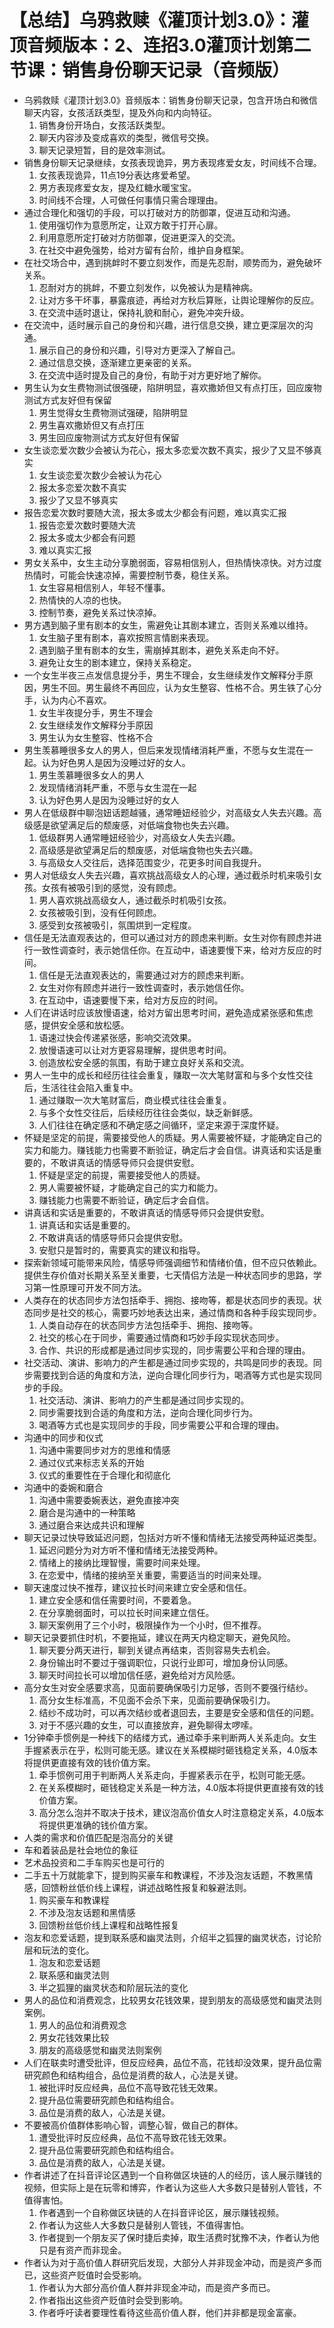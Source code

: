 # 【总结】乌鸦救赎《灌顶计划3.0》：灌顶音频版本：2、连招3.0灌顶计划第二节课：销售身份聊天记录（音频版）

-   乌鸦救赎《灌顶计划3.0》音频版本：销售身份聊天记录，包含开场白和微信聊天内容，女孩活跃类型，提及外向和内向特征。
    1.  销售身份开场白，女孩活跃类型。
    2.  聊天内容涉及变成喜欢的类型，微信号交换。
    3.  聊天记录短暂，目的是效率测试。
-   销售身份聊天记录继续，女孩表现诡异，男方表现疼爱女友，时间线不合理。
    1.  女孩表现诡异，11点19分表达疼爱希望。
    2.  男方表现疼爱女友，提及红糖水暖宝宝。
    3.  时间线不合理，人可做任何事情只需合理理由。
-   通过合理化和强切的手段，可以打破对方的防御罩，促进互动和沟通。
    1.  使用强切作为意愿所定，让双方敢于打开心扉。
    2.  利用意愿所定打破对方防御罩，促进更深入的交流。
    3.  在社交中避免强势，给对方留有台阶，维护自身框架。
-   在社交场合中，遇到挑衅时不要立刻发作，而是先忍耐，顺势而为，避免破坏关系。
    1.  忍耐对方的挑衅，不要立刻发作，以免被认为是精神病。
    2.  让对方多干坏事，暴露痕迹，再给对方秋后算账，让舆论理解你的反应。
    3.  在交流中适时退让，保持礼貌和耐心，避免冲突升级。
-   在交流中，适时展示自己的身份和兴趣，进行信息交换，建立更深层次的沟通。
    1.  展示自己的身份和兴趣，引导对方更深入了解自己。
    2.  通过信息交换，逐渐建立更亲密的关系。
    3.  在交流中适时提及自己的身份，有助于对方更好地了解你。
-   男生认为女生费物测试很强硬，陷阱明显，喜欢撒娇但又有点打压，回应废物测试方式友好但有保留
    1.  男生觉得女生费物测试强硬，陷阱明显
    2.  男生喜欢撒娇但又有点打压
    3.  男生回应废物测试方式友好但有保留
-   女生谈恋爱次数少会被认为花心，报太多恋爱次数不真实，报少了又显不够真实
    1.  女生谈恋爱次数少会被认为花心
    2.  报太多恋爱次数不真实
    3.  报少了又显不够真实
-   报告恋爱次数时要随大流，报太多或太少都会有问题，难以真实汇报
    1.  报告恋爱次数时要随大流
    2.  报太多或太少都会有问题
    3.  难以真实汇报
-   男女关系中，女生主动分享脆弱面，容易相信别人，但热情快凉快。对方过度热情时，可能会快速凉掉，需要控制节奏，稳住关系。
    1.  女生容易相信别人，年轻不懂事。
    2.  热情快的人凉的也快。
    3.  控制节奏，避免关系过快凉掉。
-   男方遇到脑子里有剧本的女生，需避免让其剧本建立，否则关系难以维持。
    1.  女生脑子里有剧本，喜欢按照言情剧来表现。
    2.  遇到脑子里有剧本的女生，需崩掉其剧本，避免关系走向不好。
    3.  避免让女生的剧本建立，保持关系稳定。
-   一个女生半夜三点发信息提分手，男生不理会，女生继续发作文解释分手原因，男生不回。男生最终不再回应，认为女生整容、性格不合。男生铁了心分手，认为内心不喜欢。
    1.  女生半夜提分手，男生不理会
    2.  女生继续发作文解释分手原因
    3.  男生认为女生整容、性格不合
-   男生羡慕睡很多女人的男人，但后来发现情绪消耗严重，不愿与女生混在一起。认为好色男人是因为没睡过好的女人。
    1.  男生羡慕睡很多女人的男人
    2.  发现情绪消耗严重，不愿与女生混在一起
    3.  认为好色男人是因为没睡过好的女人
-   男人在低级群中聊泡妞话题越骚，通常睡妞经验少，对高级女人失去兴趣。高级感是欲望满足后的颓废感，对低端食物也失去兴趣。
    1.  低级群男人通常睡妞经验少，对高级女人失去兴趣。
    2.  高级感是欲望满足后的颓废感，对低端食物也失去兴趣。
    3.  与高级女人交往后，选择范围变少，花更多时间自我提升。
-   男人对低级女人失去兴趣，喜欢挑战高级女人的心理，通过截杀时机来吸引女孩。女孩有被吸引到的感觉，没有顾虑。
    1.  男人喜欢挑战高级女人，通过截杀时机吸引女孩。
    2.  女孩被吸引到，没有任何顾虑。
    3.  感受到女孩被吸引，氛围烘到一定程度。
-   信任是无法直观表达的，但可以通过对方的顾虑来判断。女生对你有顾虑并进行一致性调查时，表示她信任你。在互动中，语速要慢下来，给对方反应的时间。
    1.  信任是无法直观表达的，需要通过对方的顾虑来判断。
    2.  女生对你有顾虑并进行一致性调查时，表示她信任你。
    3.  在互动中，语速要慢下来，给对方反应的时间。
-   人们在讲话时应该放慢语速，给对方留出思考时间，避免造成紧张感和焦虑感，提供安全感和放松感。
    1.  语速过快会传递紧张感，影响交流效果。
    2.  放慢语速可以让对方更容易理解，提供思考时间。
    3.  创造放松安全感的氛围，有助于建立良好关系和交流。
-   男人一生中的成长和经历往往会重复，赚取一次大笔财富和与多个女性交往后，生活往往会陷入重复中。
    1.  通过赚取一次大笔财富后，商业模式往往会重复。
    2.  与多个女性交往后，后续经历往往会类似，缺乏新鲜感。
    3.  人们往往在确定感和不确定感之间循环，坚定来源于深度怀疑。
-   怀疑是坚定的前提，需要接受他人的质疑。男人需要被怀疑，才能确定自己的实力和能力。赚钱能力也需要不断验证，确定后才会自信。讲真话和实话是重要的，不敢讲真话的情感导师只会提供安慰。
    1.  怀疑是坚定的前提，需要接受他人的质疑。
    2.  男人需要被怀疑，才能确定自己的实力和能力。
    3.  赚钱能力也需要不断验证，确定后才会自信。
-   讲真话和实话是重要的，不敢讲真话的情感导师只会提供安慰。
    1.  讲真话和实话是重要的。
    2.  不敢讲真话的情感导师只会提供安慰。
    3.  安慰只是暂时的，需要真实的建议和指导。
-   探索新领域可能带来风险，情感导师强调细节和情绪价值，但不应只依赖此。提供生存价值对长期关系至关重要，七天情侣方法是一种状态同步的思路，学习第一性原理可开发不同方法。
-   人类存在的状态同步方法包括牵手、拥抱、接吻等，都是状态同步的表现。状态同步是社交的核心，需要巧妙地表达出来，通过情商和各种手段实现同步。
    1.  人类自动存在的状态同步方法包括牵手、拥抱、接吻等。
    2.  社交的核心在于同步，需要通过情商和巧妙手段实现状态同步。
    3.  合作、共识的形成都是通过同步实现的，同步需要公平和合理的理由。
-   社交活动、演讲、影响力的产生都是通过同步实现的，共鸣是同步的表现。同步需要找到合适的角度和方法，逆向合理化同步行为，喝酒等方式也是实现同步的手段。
    1.  社交活动、演讲、影响力的产生都是通过同步实现的。
    2.  同步需要找到合适的角度和方法，逆向合理化同步行为。
    3.  喝酒等方式也是实现同步的手段，同步需要公平和合理的理由。
-   沟通中的同步和仪式
    1.  沟通中需要同步对方的思维和情感
    2.  通过仪式来标志关系的开始
    3.  仪式的重要性在于合理化和彻底化
-   沟通中的委婉和磨合
    1.  沟通中需要委婉表达，避免直接冲突
    2.  磨合是沟通中的一种策略
    3.  通过磨合来达成共识和理解
-   聊天记录过快导致延迟问题，包括对方听不懂和情绪无法接受两种延迟类型。
    1.  延迟问题分为对方听不懂和情绪无法接受两种。
    2.  情绪上的接纳比理智慢，需要时间来处理。
    3.  在恋爱中，情绪的接纳至关重要，需要适当的时间来处理。
-   聊天速度过快不推荐，建议拉长时间来建立安全感和信任。
    1.  建立安全感和信任需要时间，不要着急。
    2.  在分享脆弱面时，可以拉长时间来建立信任。
    3.  聊天案例用了三个小时，极限操作为一个小时，但不推荐。
-   聊天记录要抓住时机，不要拖延，建议在两天内稳定聊天，避免风险。
    1.  聊天要分两天进行，聊到关键点再结束，否则容易失去机会。
    2.  身份输出时不要过于强调职位，只说行业即可，增加身份认同感。
    3.  聊天时间拉长可以增加信任感，避免给对方风险感。
-   高分女生对安全感要求高，见面前要确保吸引力足够，否则不要强行结纱。
    1.  高分女生标准高，不见面不会杀下来，见面前要确保吸引力。
    2.  结纱不成功时，可以再次结纱或者退回去，主要是安全感和信任的问题。
    3.  对于不感兴趣的女生，可以直接放弃，避免聊得太啰嗦。
-   1分钟牵手惯例是一种线下的结缕方式，通过牵手来判断两人关系走向。女生手握紧表示在乎，松则可能无感。建议在关系模糊时砸钱稳定关系，4.0版本将提供更直接有效的钱价值方案。
    1.  牵手惯例可用于判断两人关系走向，手握紧表示在乎，松则可能无感。
    2.  在关系模糊时，砸钱稳定关系是一种方法，4.0版本将提供更直接有效的钱价值方案。
    3.  高分怎么泡并不取决于技术，建议泡高价值女人时注意稳定关系，4.0版本将提供更准确的钱价值方案。
-   人类的需求和价值匹配是泡高分的关键
-   车和着装品是社会地位的象征
-   艺术品投资和二手车购买也是可行的
-   二手五十万就能拿下，提到购买豪车和教课程，不涉及泡友话题，不教黑情感，回馈粉丝低价线上课程，讲述战略性报复和躲避法则。
    1.  购买豪车和教课程
    2.  不涉及泡友话题和黑情感
    3.  回馈粉丝低价线上课程和战略性报复
-   泡友和恋爱话题，提到联系感和幽灵法则，介绍半之狐狸的幽灵状态，讨论阶层和玩法的变化。
    1.  泡友和恋爱话题
    2.  联系感和幽灵法则
    3.  半之狐狸的幽灵状态和阶层玩法的变化
-   男人的品位和消费观念，比较男女花钱效果，提到朋友的高级感觉和幽灵法则案例。
    1.  男人的品位和消费观念
    2.  男女花钱效果比较
    3.  朋友的高级感觉和幽灵法则案例
-   人们在联卖时遭受批评，但反应经典，品位不高，花钱却没效果，提升品位需研究颜色和结构组合，品位是消费的敌人，心法是关键。
    1.  被批评时反应经典，品位不高导致花钱无效果。
    2.  提升品位需要研究颜色和结构组合。
    3.  品位是消费的敌人，心法是关键。
-   不要被高价值群体影响心智，调整心智，做自己的群体。
    1.  遭受批评时反应经典，品位不高导致花钱无效果。
    2.  提升品位需要研究颜色和结构组合。
    3.  品位是消费的敌人，心法是关键。
-   作者讲述了在抖音评论区遇到一个自称做区块链的人的经历，该人展示赚钱的视频，但实际上是在玩零和博弈，作者认为这些人大多数只是替别人管钱，不值得害怕。
    1.  作者遇到一个自称做区块链的人在抖音评论区，展示赚钱视频。
    2.  作者认为这些人大多数只是替别人管钱，不值得害怕。
    3.  作者提到一个朋友买了保时捷后卖掉，取生活费时犹豫不决，作者认为他只是有资产而非现金。
-   作者认为对于高价值人群研究后发现，大部分人并非现金冲动，而是资产多而已，这些资产贬值时会受影响。
    1.  作者认为大部分高价值人群并非现金冲动，而是资产多而已。
    2.  作者指出这些资产贬值时会受到影响。
    3.  作者呼吁读者要理性看待这些高价值人群，他们并非都是现金富豪。